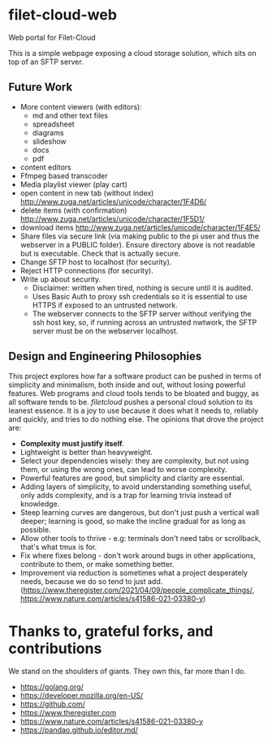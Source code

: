 # filet-cloud-web
Web portal for Filet-Cloud

This is a simple webpage exposing a cloud storage solution, which sits on top of an SFTP server.

## Future Work
* More content viewers (with editors):
	* md and other text files
	* spreadsheet
	* diagrams
	* slideshow
	* docs
	* pdf
* content editors
* Ffmpeg based transcoder
* Media playlist viewer (play cart)
* open content in new tab (without index) http://www.zuga.net/articles/unicode/character/1F4D6/
* delete items (with confirmation) http://www.zuga.net/articles/unicode/character/1F5D1/
* download items http://www.zuga.net/articles/unicode/character/1F4E5/
* Share files via secure link (via making public to the pi user and thus the webserver in a PUBLIC folder). Ensure directory above is not readable but is executable. Check that is actually secure.
* Change SFTP host to localhost (for security).
* Reject HTTP connections (for security).
* Write up about security.
	* Disclaimer: written when tired, nothing is secure until it is audited.
	* Uses Basic Auth to proxy ssh credentials so it is essential to use HTTPS if exposed to an untrusted network.
	* The webserver connects to the SFTP server without verifying the ssh host key, so, if running across an untrusted nwtwork, the SFTP server must be on the webserver localhost.

## Design and Engineering Philosophies

This project explores how far a software product can be pushed in terms of simplicity and minimalism, both inside and out, without losing powerful features. Web programs and cloud tools tends to be bloated and buggy, as all software tends to be. *filetcloud* pushes a personal cloud solution to its leanest essence. It is a joy to use because it does what it needs to, reliably and quickly, and tries to do nothing else. The opinions that drove the project are:

* **Complexity must justify itself**.
* Lightweight is better than heavyweight.
* Select your dependencies wisely: they are complexity, but not using them, or using the wrong ones, can lead to worse complexity.
* Powerful features are good, but simplicity and clarity are essential.
* Adding layers of simplicity, to avoid understanding something useful, only adds complexity, and is a trap for learning trivia instead of knowledge.
* Steep learning curves are dangerous, but don't just push a vertical wall deeper; learning is good, so make the incline gradual for as long as possible.
* Allow other tools to thrive - e.g: terminals don't need tabs or scrollback, that's what tmux is for.
* Fix where fixes belong - don't work around bugs in other applications, contribute to them, or make something better.
* Improvement via reduction is sometimes what a project desperately needs, because we do so tend to just add. (https://www.theregister.com/2021/04/09/people_complicate_things/, https://www.nature.com/articles/s41586-021-03380-y)

# Thanks to, grateful forks, and contributions

We stand on the shoulders of giants. They own this, far more than I do.

* https://golang.org/
* https://developer.mozilla.org/en-US/
* https://github.com/
* https://www.theregister.com
* https://www.nature.com/articles/s41586-021-03380-y
* https://pandao.github.io/editor.md/

